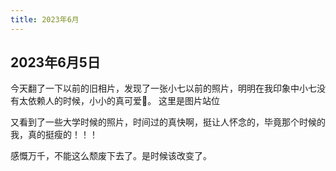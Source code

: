 ```yaml
---
title: 2023年6月
---
```


## 2023年6月5日

今天翻了一下以前的旧相片，发现了一张小七以前的照片，明明在我印象中小七没有太依赖人的时候，小小的真可爱🥰。
这里是图片站位

又看到了一些大学时候的照片，时间过的真快啊，挺让人怀念的，毕竟那个时候的我，真的挺瘦的！！！

感慨万千，不能这么颓废下去了。是时候该改变了。


